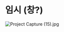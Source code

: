 # 임시 (창?)

![Project Capture (15).jpg](%E1%84%8B%E1%85%B5%E1%86%B7%E1%84%89%E1%85%B5%20(%E1%84%8E%E1%85%A1%E1%86%BC%20)%2031e714b372fc4bbf8fcac72b66339a3c/Project_Capture_(15).jpg)
